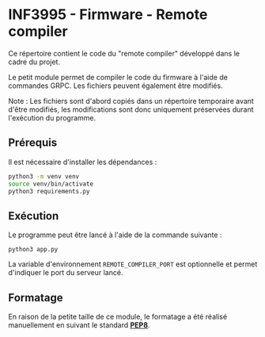 # INF3995 - Firmware - Remote compiler

Ce répertoire contient le code du "remote compiler" développé dans le cadre du projet.

Le petit module permet de compiler le code du firmware à l'aide de commandes GRPC. Les fichiers peuvent également être modifiés.

Note : Les fichiers sont d'abord copiés dans un répertoire temporaire avant d'être modifiés, les modifications sont donc uniquement préservées durant l'exécution du programme.


## Prérequis

Il est nécessaire d'installer les dépendances :

```bash
python3 -m venv venv
source venv/bin/activate
python3 requirements.py
```

## Exécution

Le programme peut être lancé à l'aide de la commande suivante :
```
python3 app.py
```

La variable d'environnement ``REMOTE_COMPILER_PORT`` est optionnelle et permet d'indiquer le port du serveur lancé.

## Formatage

En raison de la petite taille de ce module, le formatage a été réalisé manuellement en suivant le standard [**PEP8**](https://peps.python.org/pep-0008/).
